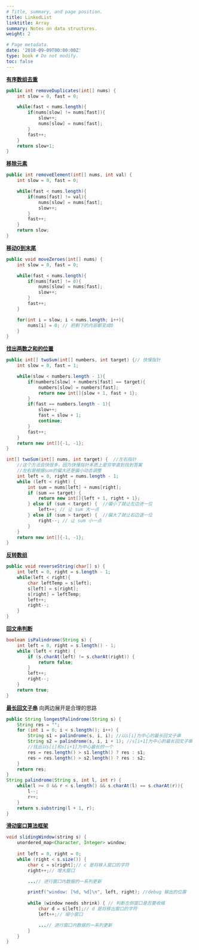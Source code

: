 ```yaml
---
# Title, summary, and page position.
title: LinkedList
linktitle: Array
summary: Notes on data structures.
weight: 2

# Page metadata.
date: '2018-09-09T00:00:00Z'
type: book # Do not modify.
toc: false
---
```


[**有序数组去重**](https://leetcode.cn/problems/remove-duplicates-from-sorted-array/)
```Java
public int removeDuplicates(int[] nums) {
	int slow = 0, fast = 0;

	while(fast < nums.length){
		if(nums[slow] != nums[fast]){
			slow++;
			nums[slow] = nums[fast];
		}
		fast++;
	}
	return slow+1;
}
```


[**移除元素**](https://leetcode.cn/problems/remove-element/)
```Java
public int removeElement(int[] nums, int val) {
	int slow = 0, fast = 0;

	while(fast < nums.length){
		if(nums[fast] != val){
			nums[slow] = nums[fast];
			slow++;
		}
		fast++;
	}
	return slow;
}
```


[**移动0到末尾**](https://leetcode.cn/problems/move-zeroes/)
```Java
public void moveZeroes(int[] nums) {
	int slow = 0, fast = 0;

	while(fast < nums.length){
		if(nums[fast] != 0){
			nums[slow] = nums[fast];
			slow++;
		}
		fast++;
	}

	for(int i = slow; i < nums.length; i++){ 
		nums[i] = 0; // 把剩下的内容都变成0
	}
}
```


[**找出两数之和的位置**](https://leetcode.cn/problems/two-sum-ii-input-array-is-sorted/)
```Java
public int[] twoSum(int[] numbers, int target) {// 快慢指针
	int slow = 0, fast = 1;

    while(slow < numbers.length - 1){
        if(numbers[slow] + numbers[fast] == target){
            numbers[slow] = numbers[fast];
            return new int[]{slow + 1, fast + 1};
        }
        if(fast == numbers.length - 1){
            slow++;
            fast = slow + 1;
            continue;
        }
        fast++;
    }
    return new int[]{-1, -1};
}

int[] twoSum(int[] nums, int target) {  //左右指针
	//这个方法会快很多，因为快慢指针本质上是穷举直到找到答案
	//左右是根据sum的偏大还是偏小动态调整
    int left = 0, right = nums.length - 1;
    while (left < right) {
        int sum = nums[left] + nums[right];
        if (sum == target) {
            return new int[]{left + 1, right + 1};
        } else if (sum < target) {  //偏小了就让左边进一位
            left++; // 让 sum 大一点
        } else if (sum > target) {  //偏大了就让右边退一位
            right--; // 让 sum 小一点
        }
    }
    return new int[]{-1, -1};
}
```


[**反转数组**](https://leetcode.cn/problems/reverse-string/)
```Java
public void reverseString(char[] s) {
	int left = 0, right = s.length - 1;
	while(left < right){
		char leftTemp = s[left];
		s[left] = s[right];
		s[right] = leftTemp;
		left++;
		right--;
	}
}
```


[**回文串判断**]()
```Java
boolean isPalindrome(String s) {
    int left = 0, right = s.length() - 1;
    while (left < right) {
        if (s.charAt(left) != s.charAt(right)) {
            return false;
        }
        left++;
        right--;
    }
    return true;
}
```


[**最长回文子串**](https://leetcode.cn/problems/longest-palindromic-substring/)
向两边展开是合理的思路
```Java
public String longestPalindrome(String s) {
	String res = "";
    for (int i = 0; i < s.length(); i++) {
        String s1 = palindrome(s, i, i); //以s[i]为中心的最长回文子串
        String s2 = palindrome(s, i, i + 1); //s[i+1]为中心的最长回文子串
        //找出以s[i]和s[i+1]为中心最长的一个
        res = res.length() > s1.length() ? res : s1;
        res = res.length() > s2.length() ? res : s2;
    }
    return res;
}
String palindrome(String s, int l, int r) {
	while(l >= 0 && r < s.length() && s.charAt(l) == s.charAt(r)){
		l--;
		r++;
	}
	return s.substring(l + 1, r);
}
```


[**滑动窗口算法框架**]()
```Java
void slidingWindow(string s) {
    unordered_map<Character, Integer> window;
    
    int left = 0, right = 0;
    while (right < s.size()) {
        char c = s[right];// c 是将移入窗口的字符
        right++;// 增大窗口

        ...// 进行窗口内数据的一系列更新

        printf("window: [%d, %d]\n", left, right); //debug 输出的位置
        
        while (window needs shrink) { // 判断左侧窗口是否要收缩
            char d = s[left];// d 是将移出窗口的字符
            left++;// 缩小窗口

            ...// 进行窗口内数据的一系列更新  
        }
    }
}
```